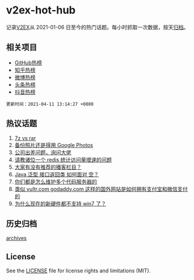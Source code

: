 # v2ex-hot-hub

 记录[V2EX](https://www.v2ex.com/)从 2021-01-06 日至今的热门话题。每小时抓取一次数据，按天[归档](archives)。
 
 ## 相关项目

- [GitHub热榜](https://github.com/snaildev/github-hot-hub)
- [知乎热榜](https://github.com/snaildev/zhihu-hot-hub)
- [微博热榜](https://github.com/snaildev/weibo-hot-hub)
- [头条热榜](https://github.com/snaildev/toutiao-hot-hub)
- [抖音热榜](https://github.com/snaildev/douyin-hot-hub)


 `更新时间：2021-04-11 13:14:27 +0800`

## 热议话题

1. [7z vs rar](https://www.v2ex.com/t/769735)
1. [备份照片还是得用 Google Photos](https://www.v2ex.com/t/769794)
1. [公司出差问题，询问大佬](https://www.v2ex.com/t/769691)
1. [请教诸位一个 redis 统计访问量增速的问题](https://www.v2ex.com/t/769758)
1. [大家有没有推荐的播客栏目？](https://www.v2ex.com/t/769755)
1. [Java 泛型 接口返回类 如何面对 空？](https://www.v2ex.com/t/769692)
1. [你们都是怎么维护多个代码服务器的](https://www.v2ex.com/t/769763)
1. [类似 vultr.com godaddy.com 这样的国外网站是如何拥有支付宝和微信支付的](https://www.v2ex.com/t/769819)
1. [为什么现在的新硬件都不支持 win7 了？](https://www.v2ex.com/t/769745)

## 历史归档

[archives](archives)

## License

See the [LICENSE](LICENSE) file for license rights and limitations (MIT).
